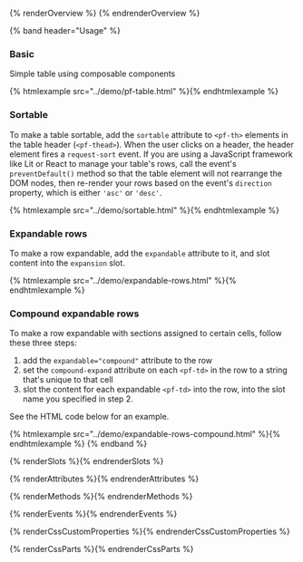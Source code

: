 {% renderOverview %}
  <pf-table></pf-table>
{% endrenderOverview %}

{% band header="Usage" %}
  ### Basic

  Simple table using composable components

  {% htmlexample src="../demo/pf-table.html" %}{% endhtmlexample %}

  ### Sortable

  To make a table sortable, add the `sortable` attribute to `<pf-th>` elements
  in the table header (`<pf-thead>`). When the user clicks on a header, the 
  header element fires a `request-sort` event. If you are using a JavaScript 
  framework like Lit or React to manage your table's rows, call the event's 
  `preventDefault()` method so that the table element will not rearrange the
  DOM nodes, then re-render your rows based on the event's `direction` property,
  which is either `'asc'` or `'desc'`.

  {% htmlexample src="../demo/sortable.html" %}{% endhtmlexample %}

  ### Expandable rows

  To make a row expandable, add the `expandable` attribute to it, and slot
  content into the `expansion` slot.

  {% htmlexample src="../demo/expandable-rows.html" %}{% endhtmlexample %}

  ### Compound expandable rows
  To make a row expandable with sections assigned to certain cells, follow these
  three steps:
  1. add the `expandable="compound"` attribute to the row
  2. set the `compound-expand` attribute on each `<pf-td>` in the row to a
     string that's unique to that cell
  3. slot the content for each expandable `<pf-td>` into the row, into the slot
     name you specified in step 2.

  See the HTML code below for an example.

  {% htmlexample src="../demo/expandable-rows-compound.html" %}{% endhtmlexample %}
{% endband %}

{% renderSlots %}{% endrenderSlots %}

{% renderAttributes %}{% endrenderAttributes %}

{% renderMethods %}{% endrenderMethods %}

{% renderEvents %}{% endrenderEvents %}

{% renderCssCustomProperties %}{% endrenderCssCustomProperties %}

{% renderCssParts %}{% endrenderCssParts %}
